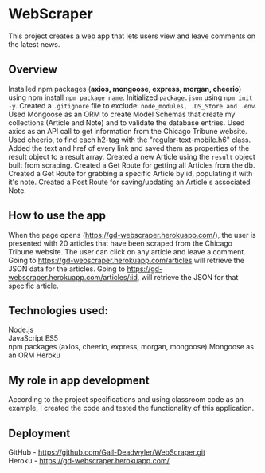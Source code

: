 # WebScraper

This project creates a web app that lets users view and leave comments on the latest news.

## Overview
Installed npm packages (**axios, mongoose, express, morgan, cheerio**) using npm install `npm package name`. Initialized `package.json` using `npm init -y`. Created a `.gitignore` file to exclude: `node_modules, .DS_Store and .env`. Used Mongoose as an ORM to create Model Schemas that create my collections (Article and Note) and to validate the database entries. Used axios as an API call to get information from the Chicago Tribune website. Used cheerio, to find each h2-tag with the "regular-text-mobile.h6" class. Added the text and href of every link and saved them as properties of the result object to a result array. Created a new Article using the `result` object built from scraping. Created a Get Route for getting all Articles from the db. Created a Get Route for grabbing a specific Article by id, populating it with it's note. Created a Post Route for saving/updating an Article's associated Note. 

## How to use the app
When the page opens (https://gd-webscraper.herokuapp.com/), the user is presented with 20 articles that have been scraped from the Chicago Tribune website. The user can click on any article and leave a comment. Going to https://gd-webscraper.herokuapp.com/articles will retrieve the JSON data for the articles. Going to https://gd-webscraper.herokuapp.com/articles/:id, will retrieve the JSON for that specific article. 

## Technologies used: 
Node.js  
JavaScript ES5  
npm packages (axios, cheerio, express, morgan, mongoose)
Mongoose as an ORM
Heroku

## My role in app development
According to the project specifications and using classroom code as an example, I created the code and tested the functionality of this application.

## Deployment  
GitHub - https://github.com/Gail-Deadwyler/WebScraper.git  
Heroku - https://gd-webscraper.herokuapp.com/

